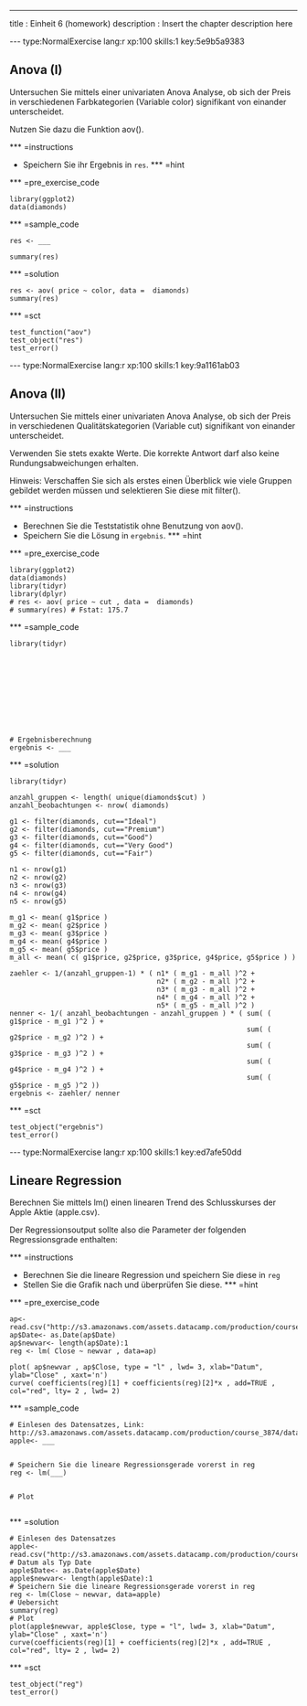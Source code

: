---
title       : Einheit 6 (homework)
description : Insert the chapter description here


--- type:NormalExercise lang:r xp:100 skills:1 key:5e9b5a9383
## Anova (I)
Untersuchen Sie mittels einer univariaten Anova Analyse, ob sich der Preis in verschiedenen Farbkategorien (Variable color) signifikant von einander unterscheidet.


Nutzen Sie dazu die Funktion aov().

*** =instructions
- Speichern Sie ihr Ergebnis in `res`.
*** =hint

*** =pre_exercise_code
```{r}
library(ggplot2)
data(diamonds)
```

*** =sample_code
```{r}
res <- ___

summary(res)
```

*** =solution
```{r}
res <- aov( price ~ color, data =  diamonds)
summary(res)
```

*** =sct
```{r}
test_function("aov")
test_object("res")
test_error()
```

--- type:NormalExercise lang:r xp:100 skills:1 key:9a1161ab03
## Anova (II)
Untersuchen Sie mittels einer univariaten Anova Analyse, ob sich der Preis in verschiedenen Qualitätskategorien (Variable cut) signifikant von einander unterscheidet.


Verwenden Sie stets exakte Werte. Die korrekte Antwort darf also keine Rundungsabweichungen erhalten.

Hinweis: Verschaffen Sie sich als erstes einen Überblick wie viele Gruppen gebildet werden müssen und selektieren Sie diese mit filter().

*** =instructions
- Berechnen Sie die Teststatistik ohne Benutzung von aov().
- Speichern Sie die Lösung in `ergebnis`.
*** =hint

*** =pre_exercise_code
```{r}
library(ggplot2)
data(diamonds)
library(tidyr)
library(dplyr)
# res <- aov( price ~ cut , data =  diamonds)
# summary(res) # Fstat: 175.7
```

*** =sample_code
```{r}
library(tidyr)











# Ergebnisberechnung
ergebnis <- ___

```

*** =solution
```{r}
library(tidyr)

anzahl_gruppen <- length( unique(diamonds$cut) )
anzahl_beobachtungen <- nrow( diamonds)
      
g1 <- filter(diamonds, cut=="Ideal")
g2 <- filter(diamonds, cut=="Premium")
g3 <- filter(diamonds, cut=="Good")
g4 <- filter(diamonds, cut=="Very Good")
g5 <- filter(diamonds, cut=="Fair")
      
n1 <- nrow(g1)
n2 <- nrow(g2)
n3 <- nrow(g3)
n4 <- nrow(g4)
n5 <- nrow(g5)
      
m_g1 <- mean( g1$price )
m_g2 <- mean( g2$price )
m_g3 <- mean( g3$price )
m_g4 <- mean( g4$price )
m_g5 <- mean( g5$price )
m_all <- mean( c( g1$price, g2$price, g3$price, g4$price, g5$price ) )
      
zaehler <- 1/(anzahl_gruppen-1) * ( n1* ( m_g1 - m_all )^2 +
                                    n2* ( m_g2 - m_all )^2 +
                                    n3* ( m_g3 - m_all )^2 +
                                    n4* ( m_g4 - m_all )^2 +
                                    n5* ( m_g5 - m_all )^2 )
nenner <- 1/( anzahl_beobachtungen - anzahl_gruppen ) * ( sum( ( g1$price - m_g1 )^2 ) +
                                                          sum( ( g2$price - m_g2 )^2 ) +
                                                          sum( ( g3$price - m_g3 )^2 ) +
                                                          sum( ( g4$price - m_g4 )^2 ) + 
                                                          sum( ( g5$price - m_g5 )^2 ))
ergebnis <- zaehler/ nenner
```

*** =sct
```{r}
test_object("ergebnis")
test_error()
```

--- type:NormalExercise lang:r xp:100 skills:1 key:ed7afe50dd
## Lineare Regression
Berechnen Sie mittels lm() einen linearen Trend des Schlusskurses der Apple Aktie (apple.csv).
    
Der Regressionsoutput sollte also die Parameter der folgenden Regressionsgrade enthalten:

*** =instructions
- Berechnen Sie die lineare Regression und speichern Sie diese in `reg`
- Stellen Sie die Grafik nach und überprüfen Sie diese.
*** =hint

*** =pre_exercise_code
```{r}
ap<- read.csv("http://s3.amazonaws.com/assets.datacamp.com/production/course_3874/datasets/apple.csv")
ap$Date<- as.Date(ap$Date)
ap$newvar<- length(ap$Date):1
reg <- lm( Close ~ newvar , data=ap)
    
plot( ap$newvar , ap$Close, type = "l" , lwd= 3, xlab="Datum", ylab="Close" , xaxt='n')
curve( coefficients(reg)[1] + coefficients(reg)[2]*x , add=TRUE , col="red", lty= 2 , lwd= 2)

```

*** =sample_code
```{r}
# Einlesen des Datensatzes, Link: http://s3.amazonaws.com/assets.datacamp.com/production/course_3874/datasets/apple.csv
apple<- ___


# Speichern Sie die lineare Regressionsgerade vorerst in reg
reg <- lm(___)


# Plot


```

*** =solution
```{r}
# Einlesen des Datensatzes
apple<- read.csv("http://s3.amazonaws.com/assets.datacamp.com/production/course_3874/datasets/apple.csv")
# Datum als Typ Date 
apple$Date<- as.Date(apple$Date)
apple$newvar<- length(apple$Date):1
# Speichern Sie die lineare Regressionsgerade vorerst in reg
reg <- lm(Close ~ newvar, data=apple)
# Uebersicht
summary(reg)
# Plot
plot(apple$newvar, apple$Close, type = "l", lwd= 3, xlab="Datum", ylab="Close" , xaxt='n')
curve(coefficients(reg)[1] + coefficients(reg)[2]*x , add=TRUE , col="red", lty= 2 , lwd= 2)

```

*** =sct
```{r}
test_object("reg")
test_error()
```

